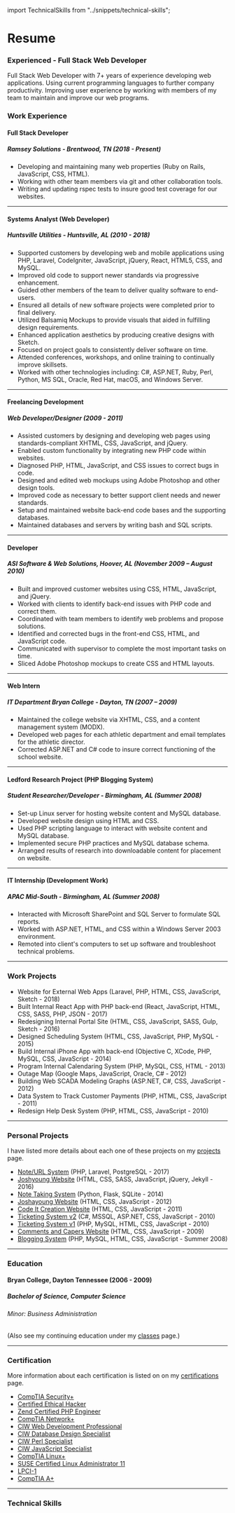 import TechnicalSkills from "../snippets/technical-skills";

# Resume

### Experienced - Full Stack Web Developer
Full Stack Web Developer with 7+ years of experience developing web applications. Using current programming languages to further company productivity. Improving user experience by working with members of my team to maintain and improve our web programs.

### Work Experience
#### Full Stack Developer
##### Ramsey Solutions - Brentwood, TN (2018 - Present)
* Developing and maintaining many web properties (Ruby on Rails, JavaScript, CSS, HTML).
* Working with other team members via git and other collaboration tools.
* Writing and updating rspec tests to insure good test coverage for our websites.

---

#### Systems Analyst (Web Developer)
##### Huntsville Utilities - Huntsville, AL (2010 - 2018)
* Supported customers by developing web and mobile applications using PHP, Laravel, CodeIgniter, JavaScript, jQuery, React, HTML5, CSS, and MySQL.
* Improved old code to support newer standards via progressive enhancement.
* Guided other members of the team to deliver quality software to end-users.
* Ensured all details of new software projects were completed prior to final delivery.
* Utilized Balsamiq Mockups to provide visuals that aided in fulfilling design requirements.
* Enhanced application aesthetics by producing creative designs with Sketch.
* Focused on project goals to consistently deliver software on time.
* Attended conferences, workshops, and online training to continually improve skillsets.
* Worked with other technologies including: C#, ASP.NET, Ruby, Perl, Python, MS SQL, Oracle, Red Hat, macOS, and Windows Server.

---

#### Freelancing Development
##### Web Developer/Designer (2009 - 2011)
* Assisted customers by designing and developing web pages using standards-compliant XHTML, CSS, JavaScript, and jQuery.
* Enabled custom functionality by integrating new PHP code within websites.
* Diagnosed PHP, HTML, JavaScript, and CSS issues to correct bugs in code.
* Designed and edited web mockups using Adobe Photoshop and other design tools.
* Improved code as necessary to better support client needs and newer standards.
* Setup and maintained website back-end code bases and the supporting databases.
* Maintained databases and servers by writing bash and SQL scripts.

---

#### Developer
##### ASI Software &amp; Web Solutions, Hoover, AL (November 2009 – August 2010)
* Built and improved customer websites using CSS, HTML, JavaScript, and jQuery.
* Worked with clients to identify back-end issues with PHP code and correct them.
* Coordinated with team members to identify web problems and propose solutions.
* Identified and corrected bugs in the front-end CSS, HTML, and JavaScript code.
* Communicated with supervisor to complete the most important tasks on time.
* Sliced Adobe Photoshop mockups to create CSS and HTML layouts.

---

#### Web Intern
##### IT Department Bryan College - Dayton, TN (2007 – 2009)
* Maintained the college website via XHTML, CSS, and a content management system (MODX).
* Developed web pages for each athletic department and email templates for the athletic director.
* Corrected ASP.NET and C# code to insure correct functioning of the school website.

---

#### Ledford Research Project (PHP Blogging System)
##### Student Researcher/Developer - Birmingham, AL (Summer 2008)
* Set-up Linux server for hosting website content and MySQL database.
* Developed website design using HTML and CSS.
* Used PHP scripting language to interact with website content and MySQL database.
* Implemented secure PHP practices and MySQL database schema.
* Arranged results of research into downloadable content for placement on website.

---

#### IT Internship (Development Work)
##### APAC Mid-South - Birmingham, AL (Summer 2008)
* Interacted with Microsoft SharePoint and SQL Server to formulate SQL reports.
* Worked with ASP.NET, HTML, and CSS within a Windows Server 2003 environment.
* Remoted into client's computers to set up software and troubleshoot technical problems.

---

### Work Projects
* <span>Website for External Web Apps</span>
  <span>(Laravel, PHP, HTML, CSS, JavaScript, Sketch - 2018)</span>
* <span>Built Internal React App with PHP back-end</span>
  <span>(React, JavaScript, HTML, CSS, SASS, PHP, JSON - 2017)</span>
* <span>Redesigning Internal Portal Site</span>
  <span>(HTML, CSS, JavaScript, SASS, Gulp, Sketch - 2016)</span>
* <span>Designed Scheduling System</span>
  <span>(HTML, CSS, JavaScript, PHP, MySQL - 2015)</span>
* <span>Build Internal iPhone App with back-end</span>
  <span>(Objective C, XCode, PHP, MySQL, CSS, JavaScript - 2014)</span>
* <span>Program Internal Calendaring System</span>
  <span>(PHP, MySQL, CSS, HTML - 2013)</span>
* <span>Outage Map</span>
  <span>(Google Maps, JavaScript, Oracle, C# - 2012)</span>
* <span>Building Web SCADA Modeling Graphs</span>
  <span>(ASP.NET, C#, CSS, JavaScript - 2012)</span>
* <span>Data System to Track Customer Payments</span>
  <span>(PHP, HTML, CSS, JavaScript - 2011)</span>
* <span>Redesign Help Desk System</span>
  <span>(PHP, HTML, CSS, JavaScript - 2010)</span>

---

### Personal Projects
I have listed more details about each one of these projects on my [projects](/projects) page.
* [Note/URL System](/projects#note_url_system)
  <span>(PHP, Laravel, PostgreSQL - 2017)</span>
* [Joshyoung Website](/projects#joshyoung)
  <span>(HTML, CSS, SASS, JavaScript, jQuery, Jekyll - 2016)</span>
* [Note Taking System](/projects#note_system_flask)
  <span>(Python, Flask, SQLite - 2014)</span>
* [Joshayoung Website](/projects#joshayoung)
  <span>(HTML, CSS, JavaScript - 2012)</span>
* [Code It Creation Website](/projects#codeitcreations)
  <span>(HTML, CSS, JavaScript - 2011)</span>
* [Ticketing System v2](/projects#ticketing_system_alt)
  <span>(C#, MSSQL, ASP.NET, CSS, JavaScript - 2010)</span>
* [Ticketing System v1](/projects#ticketing_system)
  <span>(PHP, MySQL, HTML, CSS, JavaScript - 2010)</span>
* [Comments and Capers Website](/projects#commentsandcapers)
  <span>(HTML, CSS, JavaScript - 2009)</span>
* [Blogging System](/projects#blogging_system)
  <span>(PHP, MySQL, HTML, CSS, JavaScript - Summer 2008)</span>

---

### Education
#### Bryan College, Dayton Tennessee (2006 - 2009)
##### **Bachelor of Science, Computer Science**
###### Minor: Business Administration
<span>(Also see my continuing education under my <a href='/classes'>classes</a> page.)</span>

---

### Certification
More information about each certification is listed on on my [certifications](/certifications) page.
* [CompTIA Security+](/certifications#security)
* [Certified Ethical Hacker](/certifications#ceh)
* [Zend Certified PHP Engineer](/certifications#pce)
* [CompTIA Network+](/certifications#network)
* [CIW Web Development Professional](/certifications#professional)
* [CIW Database Design Specialist](certifications#database)
* [CIW Perl Specialist](/certifications#perl)
* [CIW JavaScript Specialist](/certifications#javascript)
* [CompTIA Linux+](/certifications#linux)
* [SUSE Certified Linux Administrator 11](/certifications#suse)
* [LPCI-1](/certifications#lpci)
* [CompTIA A+](/certifications#aplus)

---

### Technical Skills

<TechnicalSkills />
